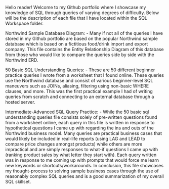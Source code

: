 Hello reader! Welcome to my Github portfolio where I showcase my knowledge of SQL through queries of varying degrees of difficulty. Below will be the description of 
each file that I have located within the SQL Workspace folder.

Northwind Sample Database Diagram:
    - Many if not all of the queries I have stored in my Github portfolio are based on the popular Northwind sample database which is based on a 
      fictitious food/drink import and export company. This file contains the Entity Relationship Diagram of this database from those who would like to 
      compare the queries side by side with the Northwind ERD.

50 Basic SQL Understanding Queries:
    - These are 50 different beginner practice queries I wrote from a worksheet that I found online. These queries use the Northwind database and consist of 
      various beginner-level SQL maneuvers such as JOINs, aliasing, filtering using non-basic WHERE clauses, and more. This was the first practical example I had
      of writing queries from scratch and connecting to an external database through a hosted server.

Intermediate-Advanced SQL Query Practice:
    - While the 50 basic sql understanding queries file consists solely of pre-written questions found from a worksheet online, each query in this file 
      is written in response to hypothetical questions I came up with regarding the ins and outs of the Northwind business model. Many queries 
      are practical business cases that would likely be included in real-life reports (using LAG and LEAD to compare price changes amongst products) while
      others are more impractical and are simply responses to what-if questions I came up with (ranking product sales by what letter they start with). Each query 
      written was in response to me coming up with prompts that would force me learn new keywords or shortcuts/workarounds. In conclusion, this file showcases my 
      thought-process to solving sample business cases through the use of reasonably complex SQL queries and is a good summarization of my overall SQL skillset.

      
